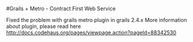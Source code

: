#Grails + Metro - Contract First Web Service

Fixed the problem with grails metro plugin in grails 2.4.x
More information about plugin, please read here http://docs.codehaus.org/pages/viewpage.action?pageId=88342530
